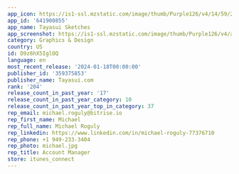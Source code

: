 ```yaml
---
app_icon: https://is1-ssl.mzstatic.com/image/thumb/Purple126/v4/14/59/2c/14592cf6-91c3-a228-3d0f-89c68fa738b1/AppIcon-0-0-1x_U007emarketing-0-10-0-0-85-220.png/1024x1024bb.png
app_id: '641900855'
app_name: Tayasui Sketches
app_screenshot: https://is1-ssl.mzstatic.com/image/thumb/Purple126/v4/a7/04/c8/a704c8bf-0ead-0b81-649a-d611f3a17cdc/74ddc367-6049-45fd-b5f1-0574b7d34b6a_1_-_20_tools-EN.png/1242x2688bb.png
category: Graphics & Design
country: US
id: D9z6hX5IglOQ
language: en
most_recent_release: '2024-01-18T00:00:00'
publisher_id: '359375853'
publisher_name: Tayasui.com
rank: '204'
release_count_in_past_year: '17'
release_count_in_past_year_category: 10
release_count_in_past_year_top_in_category: 37
rep_email: michael.roguly@bitrise.io
rep_first_name: Michael
rep_full_name: Michael Roguly
rep_linkedin: https://www.linkedin.com/in/michael-roguly-77376710
rep_phone: +1 949-233-3404
rep_photo: michael.jpg
rep_title: Account Manager
store: itunes_connect
---
```

